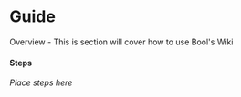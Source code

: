 # Guide

Overview - This is section will cover how to use Bool's Wiki

#### Steps
*Place steps here*
